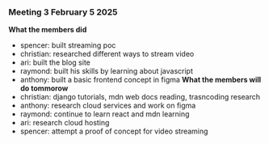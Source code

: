 ### Meeting 3 February 5 2025
**What the members did**
- spencer: built streaming poc
- christian: researched different ways to stream video
- ari: built the blog site
- raymond: built his skills by learning about javascript
- anthony: built a basic frontend concept in figma
**What the members will do tommorow**
- christian: django tutorials, mdn web docs reading, trasncoding research
- anthony: research cloud services and work on figma
- raymond: continue to learn react and mdn learning
- ari: research cloud hosting
- spencer: attempt a proof of concept for video streaming
